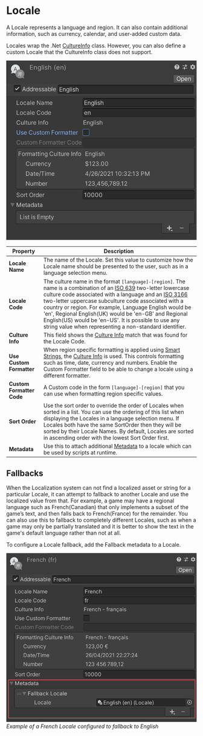 # Locale

A Locale represents a language and region. It can also contain additional information, such as currency, calendar, and user-added custom data.

Locales wrap the .Net [CultureInfo](https://docs.microsoft.com/en-us/dotnet/api/system.globalization.cultureinfo) class. However, you can also define a custom Locale that the CultureInfo class does not support.

![The Locale Inspector view.](images/LocaleInspector.png)

| **Property**              | **Description** |
| ------------------------- | --------------- |
| **Locale Name**           | The name of the Locale. Set this value to customize how the Locale name should be presented to the user, such as in a language selection menu.
| **Locale Code**           | The culture name in the format `[language]-[region]`. The name is a combination of an [ISO 639](https://www.iso.org/iso-639-language-codes.html) two-letter lowercase culture code associated with a language and an [ISO 3166](https://www.iso.org/iso-3166-country-codes.html) two-letter uppercase subculture code associated with a country or region. For example, Language English would be 'en', Regional English(UK) would be 'en-GB' and Regional English(US) would be 'en-US'. It is possible to use any string value when representing a non-standard identifier.
| **Culture Info**          | This field shows the [Culture Info](https://docs.microsoft.com/en-us/dotnet/api/system.globalization.cultureinfo) match that was found for the Locale Code.
| **Use Custom Formatter**  | When region specific formatting is applied using [Smart Strings](Smart/SmartStrings.md), the [Culture Info](https://docs.microsoft.com/en-us/dotnet/api/system.globalization.cultureinfo) is used. This controls formatting such as time, date, currency and numbers. Enable the Custom Formatter field to be able to change a locale using a different formatter.
| **Custom Formatter Code** | A Custom code in the form `[language]-[region]` that you can use when formatting region specific values.
| **Sort Order**            | Use the sort order to override the order of Locales when sorted in a list. You can use the ordering of this list when displaying the Locales in a language selection menu. If Locales both have the same SortOrder then they will be sorted by their Locale Names. By default, Locales are sorted in ascending order with the lowest Sort Order first.
| **Metadata**              | Use this to attach additional [Metadata](Metadata.md) to a locale which can be used by scripts at runtime.

## Fallbacks

When the Localization system can not find a localized asset or string for a particular Locale, it can attempt to fallback to another Locale and use the localized value from that.
For example, a game may have a regional language such as French(Canadian) that only implements a subset of the game’s text, and then falls back to French(France) for the remainder. You can also use this to fallback to completely different Locales, such as when a game may only be partially translated and it is better to show the text in the game's default language rather than not at all.

To configure a Locale fallback, add the Fallback metadata to a Locale.

![Example of a French Locale configured to fallback to English.](images/FallbackMetadata.png)
_Example of a French Locale configured to fallback to English_
